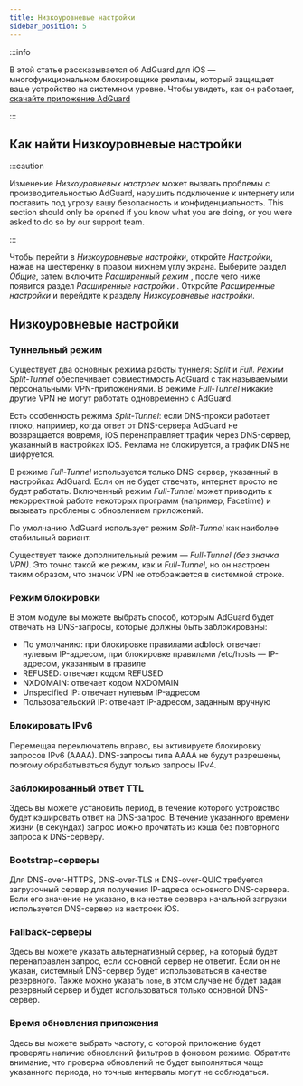 ```yaml
---
title: Низкоуровневые настройки
sidebar_position: 5
---
```


:::info

В этой статье рассказывается об AdGuard для iOS — многофункциональном блокировщике рекламы, который защищает ваше устройство на системном уровне. Чтобы увидеть, как он работает, [скачайте приложение AdGuard](https://agrd.io/download-kb-adblock)

:::

## Как найти Низкоуровневые настройки

:::caution

Изменение *Низкоуровневых настроек* может вызвать проблемы с производительностью AdGuard, нарушить подключение к интернету или поставить под угрозу вашу безопасность и конфиденциальность. This section should only be opened if you know what you are doing, or you were asked to do so by our support team.

:::

Чтобы перейти в *Низкоуровневые настройки*, откройте  *Настройки*, нажав на шестеренку в правом нижнем углу экрана. Выберите раздел *Общие*, затем включите *Расширенный режим* , после чего ниже появится раздел *Расширенные настройки* . Откройте *Расширенные настройки* и перейдите к разделу *Низкоуровневые настройки*.

## Низкоуровневые настройки

### Туннельный режим

Существует два основных режима работы туннеля: *Split* и *Full*. *Режим Split-Tunnel* обеспечивает совместимость AdGuard c так называемыми персональными VPN-приложениями. В режиме *Full-Tunnel* никакие другие VPN не могут работать одновременно с AdGuard.

Есть особенность режима *Split-Tunnel*: если DNS-прокси работает плохо, например, когда ответ от DNS-сервера AdGuard не возвращается вовремя, iOS перенаправляет трафик через DNS-сервер, указанный в настройках iOS. Реклама не блокируется, а трафик DNS не шифруется.

В режиме *Full-Tunnel* используется только DNS-сервер, указанный в настройках AdGuard. Если он не будет отвечать, интернет просто не будет работать. Включенный режим *Full-Tunnel* может приводить к некорректной работе некоторых программ (например, Facetime) и вызывать проблемы с обновлением приложений.

По умолчанию AdGuard использует режим *Split-Tunnel* как наиболее стабильный вариант.

Существует также дополнительный режим — *Full-Tunnel (без значка VPN)*. Это точно такой же режим, как и *Full-Tunnel*, но он настроен таким образом, что значок VPN не отображается в системной строке.

### Режим блокировки

В этом модуле вы можете выбрать способ, которым AdGuard будет отвечать на DNS-запросы, которые должны быть заблокированы:

- По умолчанию: при блокировке правилами adblock отвечает нулевым IP-адресом, при блокировке правилами /etc/hosts — IP-адресом, указанным в правиле
- REFUSED: отвечает кодом REFUSED
- NXDOMAIN: отвечает кодом NXDOMAIN
- Unspecified IP: отвечает нулевым IP-адресом
- Пользовательский IP: отвечает IP-адресом, заданным вручную

### Блокировать IPv6

Перемещая переключатель вправо, вы активируете блокировку запросов IPv6 (AAAA). DNS-запросы типа AAAA не будут разрешены, поэтому обрабатываться будут только запросы IPv4.

### Заблокированный ответ TTL

Здесь вы можете установить период, в течение которого устройство будет кэшировать ответ на DNS-запрос. В течение указанного времени жизни (в секундах) запрос можно прочитать из кэша без повторного запроса к DNS-серверу.

### Bootstrap-серверы

Для DNS-over-HTTPS, DNS-over-TLS и DNS-over-QUIC требуется загрузочный сервер для получения IP-адреса основного DNS-сервера. Если его значение не указано, в качестве сервера начальной загрузки используется DNS-сервер из настроек iOS.

### Fallback-серверы

Здесь вы можете указать альтернативный сервер, на который будет перенаправлен запрос, если основной сервер не ответит. Если он не указан, системный DNS-сервер будет использоваться в качестве резервного. Также можно указать `none`, в этом случае не будет задан резервный сервер и будет использоваться только основной DNS-сервер.

### Время обновления приложения

Здесь вы можете выбрать частоту, с которой приложение будет проверять наличие обновлений фильтров в фоновом режиме. Обратите внимание, что проверка обновлений не будет выполняться чаще указанного периода, но точные интервалы могут не соблюдаться.
